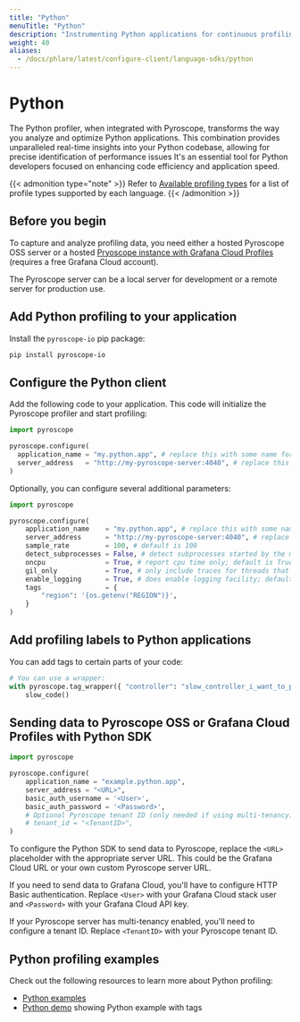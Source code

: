 ```yaml
---
title: "Python"
menuTitle: "Python"
description: "Instrumenting Python applications for continuous profiling."
weight: 40
aliases:
  - /docs/phlare/latest/configure-client/language-sdks/python
---
```


# Python

The Python profiler, when integrated with Pyroscope, transforms the way you analyze and optimize Python applications.
This combination provides unparalleled real-time insights into your Python codebase, allowing for precise identification of performance issues
It's an essential tool for Python developers focused on enhancing code efficiency and application speed.

{{< admonition type="note" >}}
Refer to [Available profiling types](../../view-and-analyze-profile-data/profiling-types/#available-profile-types) for a list of profile types supported by each language.
{{< /admonition >}}

## Before you begin

To capture and analyze profiling data, you need either a hosted Pyroscope OSS server or a hosted [Pryoscope instance with Grafana Cloud Profiles](/products/cloud/profiles-for-continuous-profiling/) (requires a free Grafana Cloud account).

The Pyroscope server can be a local server for development or a remote server for production use.

## Add Python profiling to your application

Install the `pyroscope-io` pip package:

```bash
pip install pyroscope-io
```

## Configure the Python client

Add the following code to your application. This code will initialize the Pyroscope profiler and start profiling:

```python
import pyroscope

pyroscope.configure(
  application_name = "my.python.app", # replace this with some name for your application
  server_address   = "http://my-pyroscope-server:4040", # replace this with the address of your Pyroscope server
)
```

Optionally, you can configure several additional parameters:

```python
import pyroscope

pyroscope.configure(
    application_name    = "my.python.app", # replace this with some name for your application
    server_address      = "http://my-pyroscope-server:4040", # replace this with the address of your Pyroscope server
    sample_rate         = 100, # default is 100
    detect_subprocesses = False, # detect subprocesses started by the main process; default is False
    oncpu               = True, # report cpu time only; default is True
    gil_only            = True, # only include traces for threads that are holding on to the Global Interpreter Lock; default is True
    enable_logging      = True, # does enable logging facility; default is False
    tags                = {
        "region": '{os.getenv("REGION")}',
    }
)
```

## Add profiling labels to Python applications

You can add tags to certain parts of your code:

```python
# You can use a wrapper:
with pyroscope.tag_wrapper({ "controller": "slow_controller_i_want_to_profile" }):
    slow_code()
```

## Sending data to Pyroscope OSS or Grafana Cloud Profiles with Python SDK


```python
import pyroscope

pyroscope.configure(
    application_name = "example.python.app",
    server_address = "<URL>",
    basic_auth_username = '<User>',
    basic_auth_password = '<Password>',
    # Optional Pyroscope tenant ID (only needed if using multi-tenancy). Not needed for Grafana Cloud.
    # tenant_id = "<TenantID>",
)
```

To configure the Python SDK to send data to Pyroscope, replace the `<URL>` placeholder with the appropriate server URL. This could be the Grafana Cloud URL or your own custom Pyroscope server URL.

If you need to send data to Grafana Cloud, you'll have to configure HTTP Basic authentication. Replace `<User>` with your Grafana Cloud stack user and `<Password>` with your Grafana Cloud API key.

If your Pyroscope server has multi-tenancy enabled, you'll need to configure a tenant ID. Replace `<TenantID>` with your Pyroscope tenant ID.

## Python profiling examples

Check out the following resources to learn more about Python profiling:
- [Python examples](https://github.com/pyroscope-io/pyroscope/tree/main/examples/language-sdk-instrumentation/python)
- [Python demo](https://demo.pyroscope.io/?query=rideshare-app-python.cpu%7B%7D) showing Python example with tags
